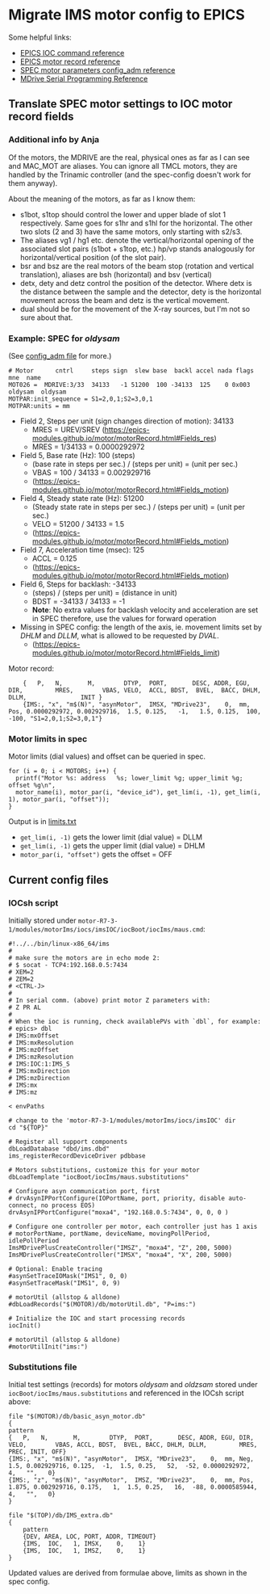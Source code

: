# Migrate IMS motor config to EPICS

Some helpful links:
- [EPICS IOC command reference](https://epics.anl.gov/EpicsDocumentation/AppDevManuals/AppDevGuide/3.12BookFiles/chapter2.html)
- [EPICS motor record reference](https://epics-modules.github.io/motor/motorRecord.html#Fields_alphabetical)
- [SPEC motor parameters config_adm reference](https://certif.com/spec_help/config_adm.html#motor-parameters)
- [MDrive Serial Programming Reference](https://novantaims.com/downloads/manuals/MCode.pdf#%5B%7B%22num%22%3A106%2C%22gen%22%3A0%7D%2C%7B%22name%22%3A%22FitH%22%7D%2C1010%5D)

## Translate SPEC motor settings to IOC motor record fields

### Additional info by Anja

Of the motors, the MDRIVE are the real, physical ones as far as I can see and MAC_MOT are aliases. You can ignore all TMCL motors, they are handled by the Trinamic controller (and the spec-config doesn't work for them anyway).

About the meaning of the motors, as far as I know them:

- s1bot, s1top should control the lower and upper blade of slot 1 respectively. Same goes for s1hr and s1hl for the horizontal. The other two slots (2 and 3) have the same motors, only starting with s2/s3.
- The aliases vg1 / hg1 etc. denote the vertical/horizontal opening of the associated slot pairs (s1bot + s1top, etc.) hp/vp stands analogously for horizontal/vertical position (of the slot pair).
- bsr and bsz are the real motors of the beam stop (rotation and vertical translation), aliases are bsh (horizontal) and bsv (vertical)
- detx, dety and detz control the position of the detector. Where detx is the distance between the sample and the detector, dety is the horizontal movement across the beam and detz is the vertical movement.
- dual should be for the movement of the X-ray sources, but I'm not so sure about that.

### Example: SPEC for *oldysam*

(See [config_adm file](testdata/config_adm.txt) for more.)

    # Motor      cntrl     steps sign  slew base  backl accel nada flags   mne  name
    MOT026 =  MDRIVE:3/33  34133   -1 51200  100 -34133  125    0 0x003  oldysam  oldysam
    MOTPAR:init_sequence = S1=2,0,1;S2=3,0,1
    MOTPAR:units = mm

- Field 2, Steps per unit (sign changes direction of motion): 34133
  - MRES = UREV/SREV (https://epics-modules.github.io/motor/motorRecord.html#Fields_res)
  - MRES = 1/34133 = 0.0000292972
- Field 5, Base rate (Hz): 100 (steps)
  - (base rate in steps per sec.) / (steps per unit) = (unit per sec.)
  - VBAS = 100 / 34133 = 0.002929716
  - (https://epics-modules.github.io/motor/motorRecord.html#Fields_motion)
- Field 4, Steady state rate (Hz): 51200
  - (Steady state rate in steps per sec.) / (steps per unit) = (unit per sec.)
  - VELO = 51200 / 34133 = 1.5
  - (https://epics-modules.github.io/motor/motorRecord.html#Fields_motion)
- Field 7, Acceleration time (msec): 125
  - ACCL = 0.125
  - (https://epics-modules.github.io/motor/motorRecord.html#Fields_motion)
- Field 6, Steps for backlash: -34133
  - (steps) / (steps per unit) = (distance in unit)
  - BDST = -34133 / 34133 = -1
  - **Note**: No extra values for backlash velocity and acceleration are set in SPEC
    therefore, use the values for forward operation
- Missing in SPEC config: the length of the axis, ie. movement limits set by *DHLM* and *DLLM*, what is allowed to be requested by *DVAL*.
  - (https://epics-modules.github.io/motor/motorRecord.html#Fields_limit)

Motor record:

        {   P,   N,       M,        DTYP,  PORT,       DESC, ADDR, EGU, DIR,         MRES,        VBAS, VELO,  ACCL, BDST,  BVEL,  BACC, DHLM, DLLM,               INIT }
        {IMS:, "x", "m$(N)", "asynMotor",  IMSX, "MDrive23",    0,  mm, Pos, 0.0000292972, 0.002929716,  1.5, 0.125,   -1,   1.5, 0.125,  100, -100, "S1=2,0,1;S2=3,0,1"}

### Motor limits in spec 

Motor limits (dial values) and offset can be queried in spec. 

    for (i = 0; i < MOTORS; i++) { 
      printf("Motor %s: address   %s; lower_limit %g; upper_limit %g; offset %g\n", 
      motor_name(i), motor_par(i, "device_id"), get_lim(i, -1), get_lim(i, 1), motor_par(i, "offset")); 
    }

Output is in [limits.txt](testdata/limits.txt)

- `get_lim(i, -1)` gets the lower limit (dial value)
  = DLLM
- `get_lim(i, -1)` gets the upper limit (dial value)
  = DHLM
- `motor_par(i, "offset")` gets the offset
  = OFF

## Current config files

### IOCsh script

Initially stored under `motor-R7-3-1/modules/motorIms/iocs/imsIOC/iocBoot/iocIms/maus.cmd`:

    #!../../bin/linux-x86_64/ims
    #
    # make sure the motors are in echo mode 2:
    # $ socat - TCP4:192.168.0.5:7434
    # XEM=2
    # ZEM=2
    # <CTRL-J>
    #
    # In serial comm. (above) print motor Z parameters with:
    # Z PR AL
    #
    # When the ioc is running, check availablePVs with `dbl`, for example:
    # epics> dbl
    # IMS:mxOffset
    # IMS:mxResolution
    # IMS:mzOffset
    # IMS:mzResolution
    # IMS:IOC:1:IMS_S
    # IMS:mxDirection
    # IMS:mzDirection
    # IMS:mx
    # IMS:mz

    < envPaths

    # change to the 'motor-R7-3-1/modules/motorIms/iocs/imsIOC' dir
    cd "${TOP}"

    # Register all support components
    dbLoadDatabase "dbd/ims.dbd"
    ims_registerRecordDeviceDriver pdbbase

    # Motors substitutions, customize this for your motor
    dbLoadTemplate "iocBoot/iocIms/maus.substitutions"

    # Configure asyn communication port, first
    # drvAsynIPPortConfigure(IOPortName, port, priority, disable auto-connect, no process EOS)
    drvAsynIPPortConfigure("moxa4", "192.168.0.5:7434", 0, 0, 0 )

    # Configure one controller per motor, each controller just has 1 axis
    # motorPortName, portName, deviceName, movingPollPeriod, idlePollPeriod
    ImsMDrivePlusCreateController("IMSZ", "moxa4", "Z", 200, 5000)
    ImsMDrivePlusCreateController("IMSX", "moxa4", "X", 200, 5000)

    # Optional: Enable tracing
    #asynSetTraceIOMask("IMS1", 0, 0)
    #asynSetTraceMask("IMS1", 0, 9)

    # motorUtil (allstop & alldone)
    #dbLoadRecords("$(MOTOR)/db/motorUtil.db", "P=ims:")

    # Initialize the IOC and start processing records
    iocInit()

    # motorUtil (allstop & alldone)
    #motorUtilInit("ims:")

### Substitutions file

Initial test settings (records) for motors *oldysam* and *oldzsam* stored under `iocBoot/iocIms/maus.substitutions` and referenced in the IOCsh script above:

    file "$(MOTOR)/db/basic_asyn_motor.db"
    {
    pattern
    {   P,   N,       M,        DTYP,  PORT,       DESC, ADDR, EGU, DIR, VELO,        VBAS, ACCL, BDST,  BVEL, BACC, DHLM, DLLM,         MRES, PREC, INIT, OFF}
    {IMS:, "x", "m$(N)", "asynMotor",  IMSX, "MDrive23",    0,  mm, Neg,   1.5, 0.002929716, 0.125,  -1,  1.5, 0.25,   52,  -52, 0.0000292972,    4,   "",   0}
    {IMS:, "z", "m$(N)", "asynMotor",  IMSZ, "MDrive23",    0,  mm, Pos, 1.875, 0.002929716, 0.175,   1,  1.5, 0.25,   16,  -88, 0.0000585944,    4,   "",   0}
    }

    file "$(TOP)/db/IMS_extra.db"
    {
        pattern
        {DEV, AREA, LOC, PORT, ADDR, TIMEOUT}
        {IMS,  IOC,   1, IMSX,    0,    1}
        {IMS,  IOC,   1, IMSZ,    0,    1}
    }


Updated values are derived from formulae above, limits as shown in the spec config.
